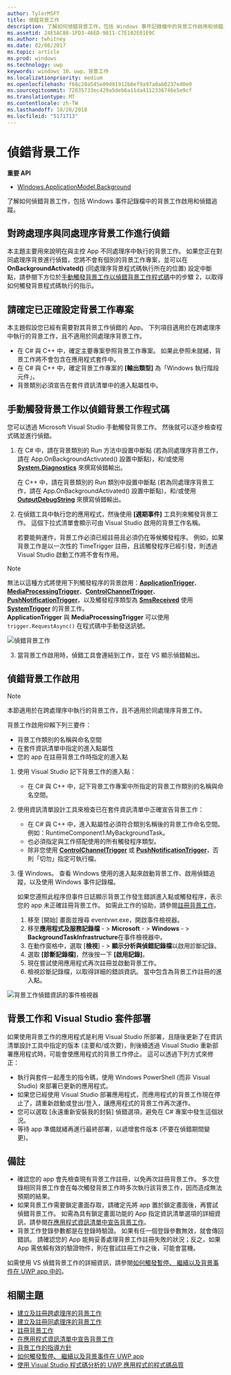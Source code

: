 ```yaml
---
author: TylerMSFT
title: 偵錯背景工作
description: 了解如何偵錯背景工作，包括 Windows 事件記錄檔中的背景工作啟用和偵錯追蹤。
ms.assetid: 24E5AC88-1FD3-46ED-9811-C7E102E01E9C
ms.author: twhitney
ms.date: 02/08/2017
ms.topic: article
ms.prod: windows
ms.technology: uwp
keywords: windows 10，uwp，背景工作
ms.localizationpriority: medium
ms.openlocfilehash: f68c20a545e09d81912b8ef9a97a0ab0237ed0e0
ms.sourcegitcommit: 72835733ec429a5deb6a11da4112336746e5e9cf
ms.translationtype: MT
ms.contentlocale: zh-TW
ms.lasthandoff: 10/20/2018
ms.locfileid: "5171713"
---
```

# <a name="debug-a-background-task"></a>偵錯背景工作


**重要 API**
-   [Windows.ApplicationModel.Background](https://msdn.microsoft.com/library/windows/apps/br224847)

了解如何偵錯背景工作，包括 Windows 事件記錄檔中的背景工作啟用和偵錯追蹤。

## <a name="debugging-out-of-process-vs-in-process-background-tasks"></a>對跨處理序與同處理序背景工作進行偵錯
本主題主要用來說明在與主控 App 不同處理序中執行的背景工作。 如果您正在對同處理序背景進行偵錯，您將不會有個別的背景工作專案，並可以在 **OnBackgroundActivated()** (同處理序背景程式碼執行所在的位置) 設定中斷點，請參閱下方位於[手動觸發背景工作以偵錯背景工作程式碼](#trigger-background-tasks-manually-to-debug-background-task-code)中的步驟 2，以取得如何觸發背景程式碼執行的指示。

## <a name="make-sure-the-background-task-project-is-set-up-correctly"></a>請確定已正確設定背景工作專案

本主題假設您已經有需要對其背景工作偵錯的 App。 下列項目適用於在跨處理序中執行的背景工作，且不適用於同處理序背景工作。

-   在 C# 與 C++ 中，確定主要專案參照背景工作專案。 如果此參照未就緒，背景工作將不會包含在應用程式套件中。
-   在 C\# 與 C++ 中，確定背景工作專案的 **\[輸出類型\]** 為「Windows 執行階段元件」。
-   背景類別必須宣告在套件資訊清單中的進入點屬性中。

## <a name="trigger-background-tasks-manually-to-debug-background-task-code"></a>手動觸發背景工作以偵錯背景工作程式碼

您可以透過 Microsoft Visual Studio 手動觸發背景工作。 然後就可以逐步檢查程式碼並進行偵錯。

1.  在 C# 中，請在背景類別的 Run 方法中設置中斷點 (若為同處理序背景工作，請在 App.OnBackgroundActivated() 設置中斷點)，和/或使用 [**System.Diagnostics**](https://msdn.microsoft.com/library/windows/apps/xaml/hh441592.aspx) 來撰寫偵錯輸出。

    在 C++ 中，請在背景類別的 Run 類別中設置中斷點 (若為同處理序背景工作，請在 App.OnBackgroundActivated() 設置中斷點)，和/或使用 [**OutputDebugString**](https://msdn.microsoft.com/library/windows/desktop/aa363362) 來撰寫偵錯輸出。

2.  在偵錯工具中執行您的應用程式，然後使用 **\[週期事件\]** 工具列來觸發背景工作。 這個下拉式清單會顯示可由 Visual Studio 啟用的背景工作名稱。

    若要能夠運作，背景工作必須已經註冊且必須仍在等候觸發程序。 例如，如果背景工作是以一次性的 TimeTrigger 註冊，且該觸發程序已經引發，則透過 Visual Studio 啟動工作將不會有作用。

> [!Note]
> 無法以這種方式將使用下列觸發程序的背景啟用：[**ApplicationTrigger**](https://msdn.microsoft.com/library/windows/apps/windows.applicationmodel.background.applicationtrigger.aspx)、[**MediaProcessingTrigger**](https://msdn.microsoft.com/library/windows/apps/windows.applicationmodel.background.mediaprocessingtrigger.aspx)、[**ControlChannelTrigger**](https://msdn.microsoft.com/library/windows/apps/hh701032)、[**PushNotificationTrigger**](https://msdn.microsoft.com/library/windows/apps/hh700543)，以及觸發程序類型為 [**SmsReceived**](https://msdn.microsoft.com/library/windows/apps/br224839) 使用 [**SystemTrigger**](https://msdn.microsoft.com/library/windows/apps/br224838) 的背景工作。  
> **ApplicationTrigger** 與 **MediaProcessingTrigger** 可以使用 `trigger.RequestAsync()` 在程式碼中手動發送訊號。

![偵錯背景工作](images/debugging-activation.png)

3.  當背景工作啟用時，偵錯工具會連結到工作，並在 VS 顯示偵錯輸出。

## <a name="debug-background-task-activation"></a>偵錯背景工作啟用

> [!NOTE]
> 本節適用於在跨處理序中執行的背景工作，且不適用於同處理序背景工作。

背景工作啟用仰賴下列三要件：

-   背景工作類別的名稱與命名空間
-   在套件資訊清單中指定的進入點屬性
-   您的 app 在註冊背景工作時指定的進入點

1.  使用 Visual Studio 記下背景工作的進入點：

    -   在 C# 與 C++ 中，記下背景工作專案中所指定的背景工作類別的名稱與命名空間。

2.  使用資訊清單設計工具來檢查已在套件資訊清單中正確宣告背景工作：

    -   在 C# 與 C++ 中，進入點屬性必須符合類別名稱後的背景工作命名空間。 例如：RuntimeComponent1.MyBackgroundTask。
    -   也必須指定與工作搭配使用的所有觸發程序類型。
    -   除非您使用 [**ControlChannelTrigger**](https://msdn.microsoft.com/library/windows/apps/hh701032) 或 [**PushNotificationTrigger**](https://msdn.microsoft.com/library/windows/apps/hh700543)，否則「切勿」指定可執行檔。

3.  僅 Windows。 查看 Windows 使用的進入點來啟動背景工作、啟用偵錯追蹤，以及使用 Windows 事件記錄檔。

    如果您遵照此程序但事件日誌顯示背景工作發生錯誤進入點或觸發程序，表示您的 app 未正確註冊背景工作。 如需此工作的協助，請參閱[註冊背景工作](register-a-background-task.md)。

    1.  移至 [開始] 畫面並搜尋 eventvwr.exe，開啟事件檢視器。
    2.  移至**應用程式及服務記錄檔** - &gt; **Microsoft**  - &gt; **Windows**  - &gt; **BackgroundTaskInfrastructure**在事件檢視器中。
    3.  在動作窗格中，選取 [**檢視**] - &gt; **顯示分析與偵錯記錄檔**以啟用診斷記錄。
    4.  選取 **\[診斷記錄檔\]**，然後按一下 **\[啟用記錄\]**。
    5.  現在嘗試使用應用程式再次註冊並啟動背景工作。
    6.  檢視診斷記錄檔，以取得詳細的錯誤資訊。 當中包含為背景工作註冊的進入點。

![背景工作偵錯資訊的事件檢視器](images/event-viewer.png)

## <a name="background-tasks-and-visual-studio-package-deployment"></a>背景工作和 Visual Studio 套件部署

如果使用背景工作的應用程式是利用 Visual Studio 所部署，且隨後更新了在資訊清單設計工具中指定的版本 (主要和/或次要)，則後續透過 Visual Studio 重新部署應用程式時，可能會使應用程式的背景工作停止。 這可以透過下列方式來修正：

-   執行與套件一起產生的指令碼，使用 Windows PowerShell (而非 Visual Studio) 來部署已更新的應用程式。
-   如果您已經使用 Visual Studio 部署應用程式，而應用程式的背景工作現在停止了，請重新啟動或登出/登入，讓應用程式的背景工作再次運作。
-   您可以選取 [永遠重新安裝我的封裝] 偵錯選項，避免在 C# 專案中發生這個狀況。
-   等待 app 準備就緒再進行最終部署，以遞增套件版本 (不要在偵錯期間變更)。

## <a name="remarks"></a>備註

-   確認您的 app 會先檢查現有背景工作註冊，以免再次註冊背景工作。 多次登錄相同背景工作會在每次觸發背景工作時多次執行該背景工作，因而造成無法預期的結果。
-   如果背景工作需要鎖定畫面存取，請確定先將 app 置於鎖定畫面後，再嘗試偵錯背景工作。 如需為具有鎖定畫面功能的 App 指定資訊清單選項的詳細資訊，請參閱[在應用程式資訊清單中宣告背景工作](declare-background-tasks-in-the-application-manifest.md)。
-   背景工作登錄參數都是在登錄時驗證。 如果有任一個登錄參數無效，就會傳回錯誤。 請確認您的 App 能夠妥善處理背景工作註冊失敗的狀況；反之，如果 App 需依賴有效的驗證物件，則在嘗試註冊工作之後，可能會當機。

如需使用 VS 偵錯背景工作的詳細資訊，請參閱[如何觸發暫停、 繼續以及背景事件在 UWP app 中的](https://msdn.microsoft.com/library/windows/apps/xaml/hh974425.aspx)。

## <a name="related-topics"></a>相關主題

* [建立及註冊跨處理序的背景工作](create-and-register-a-background-task.md)
* [建立及註冊同處理序的背景工作](create-and-register-an-inproc-background-task.md)
* [註冊背景工作](register-a-background-task.md)
* [在應用程式資訊清單中宣告背景工作](declare-background-tasks-in-the-application-manifest.md)
* [背景工作的指導方針](guidelines-for-background-tasks.md)
* [如何觸發暫停、 繼續以及背景事件在 UWP app](https://msdn.microsoft.com/library/windows/apps/xaml/hh974425.aspx)
* [使用 Visual Studio 程式碼分析的 UWP 應用程式的程式碼品質](https://msdn.microsoft.com/library/windows/apps/xaml/hh441471.aspx)

 

 

